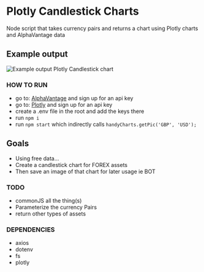 # Plotly Candlestick Charts

Node script that takes currency pairs and returns a chart using Plotly charts and AlphaVantage data

## Example output
![Example output Plotly Candlestick chart](https://i.imgur.com/X7ZlMlul.png)

### HOW TO RUN

- go to: [AlphaVantage](https://www.alphavantage.co/) and sign up for an api key
- go to: [Plotly](https://plot.ly/) and sign up for an api key
- create a .env file in the root and add the keys there
- run `npm i`
- run `npm start` which indirectly calls `handyCharts.getPic('GBP', 'USD');`

## Goals

- Using free data...
- Create a candlestick chart for FOREX assets
- Then save an image of that chart for later usage ie BOT

### TODO

- commonJS all the thing(s)
- Parameterize the currency Pairs
- return other types of assets

### DEPENDENCIES

- axios
- dotenv
- fs
- plotly
